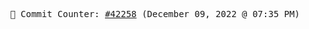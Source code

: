 <p align="center">
    <samp>
        📮 Commit Counter: <a href="https://github.com/Javascript-void0/Javascript-void0/commits/main">#42258</a> (December 09, 2022 @ 07:35 PM)
    </samp>
</p>